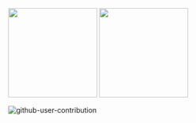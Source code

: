 <div>
  <img height="180em" src="https://github-readme-stats.vercel.app/api?username=rakellopes&show_icons=true&title_color=ffffff&text_color=dddddd&icon_color=666666&border_color=555555&bg_color=111111&locale=pt-BR&border_radius=10&include_all_commits=true&count_private=true&show_owner=true"/>
   <img height="180em" src="https://github-readme-stats.vercel.app/api/top-langs/?username=rakellopes&title_color=ffffff&text_color=dddddd&border_color=555555&bg_color=111111&locale=pt-BR&border_radius=10&size_weight=0.5&count_weight=0.5&layout=compact"/>
</div>

![github-user-contribution](https://user-images.githubusercontent.com/88547273/235832501-4fd4951a-1e93-4cca-a905-f286a9afbd11.svg)
